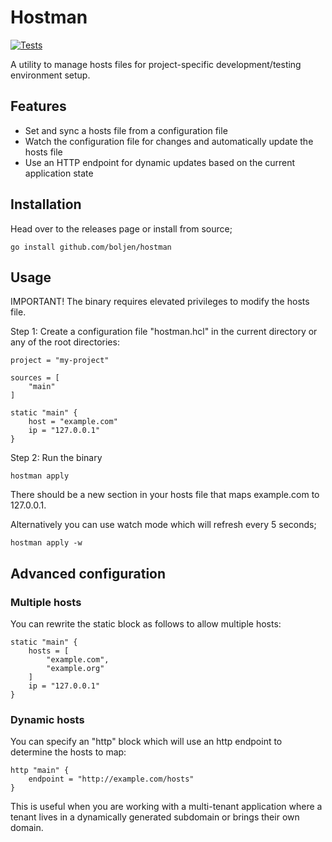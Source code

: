 # Hostman

[![Tests](https://github.com/boljen/hostman/actions/workflows/tests.yml/badge.svg)](https://github.com/boljen/hostman/actions/workflows/tests.yml)

A utility to manage hosts files for project-specific development/testing environment setup.

## Features

* Set and sync a hosts file from a configuration file
* Watch the configuration file for changes and automatically update the hosts file
* Use an HTTP endpoint for dynamic updates based on the current application state

## Installation

Head over to the releases page or install from source;

    go install github.com/boljen/hostman

## Usage

IMPORTANT! The binary requires elevated privileges to modify the hosts file.

Step 1: Create a configuration file "hostman.hcl" in the current directory or any of the root directories:

    project = "my-project"

    sources = [
        "main"
    ]

    static "main" {
        host = "example.com"
        ip = "127.0.0.1"
    }

Step 2: Run the binary

    hostman apply

There should be a new section in your hosts file that maps example.com to 127.0.0.1.

Alternatively you can use watch mode which will refresh every 5 seconds;

    hostman apply -w

## Advanced configuration

### Multiple hosts

You can rewrite the static block as follows to allow multiple hosts:

    static "main" {
        hosts = [
            "example.com",
            "example.org"
        ]
        ip = "127.0.0.1"
    }

### Dynamic hosts

You can specify an "http" block which will use an http endpoint to determine the hosts to map:

    http "main" {
        endpoint = "http://example.com/hosts"
    }

This is useful when you are working with a multi-tenant application where a tenant lives in a
dynamically generated subdomain or brings their own domain.